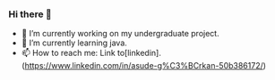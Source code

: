 ### Hi there 👋

- 🔭 I’m currently working on my undergraduate project.
- 🌱 I’m currently learning java.
- 📫 How to reach me: Link to[linkedin].(https://www.linkedin.com/in/asude-g%C3%BCrkan-50b386172/)
<!--
**asudegrkn/asudegrkn** is a ✨ _special_ ✨ repository because its `README.md` (this file) appears on your GitHub profile.

Here are some ideas to get you started:

- 🔭 I’m currently working on my undergraduate project.
- 🌱 I’m currently learning java.
- 📫 How to reach me: Link to[linkedin].(https://www.linkedin.com/in/asude-g%C3%BCrkan-50b386172/)
- 😄 Pronouns: ...
- ⚡ Fun fact: ...
-->
